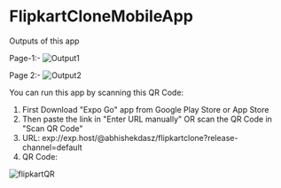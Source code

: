 # FlipkartCloneMobileApp

Outputs of this app

Page-1:-
![Output1](https://github.com/abhishekdasz/FlipkartCloneMobileApp/assets/87275238/53385565-f5b1-4461-86db-65e7d8fef156)


Page 2:-
![Output2](https://github.com/abhishekdasz/FlipkartCloneMobileApp/assets/87275238/8e836a69-7dc4-479c-ba18-bf0aafffe298)


You can run this app by scanning this QR Code:
1) First Download "Expo Go" app from Google Play Store or App Store
2) Then paste the link in "Enter URL manually" OR scan the QR Code in "Scan QR Code"
3) URL: exp://exp.host/@abhishekdasz/flipkartclone?release-channel=default
4) QR Code:
 
![flipkartQR](https://github.com/abhishekdasz/FlipkartCloneMobileApp/assets/87275238/003b39e6-402b-4ee6-8484-b5a81b48c581)
